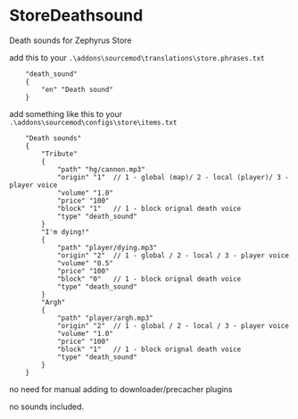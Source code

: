 # StoreDeathsound
Death sounds for Zephyrus Store


add this to your `.\addons\sourcemod\translations\store.phrases.txt`
```
	"death_sound"
	{
		"en" "Death sound"
	}
```

add something like this to your `.\addons\sourcemod\configs\store\items.txt`
```
	"Death sounds"
	{
		"Tribute"
		{
			"path" "hg/cannon.mp3"
			"origin" "1"  // 1 - global (map)/ 2 - local (player)/ 3 - player voice
			"volume" "1.0"
			"price" "100"
			"block" "1"   // 1 - block orignal death voice
			"type" "death_sound"
		}
		"I'm dying!"
		{
			"path" "player/dying.mp3"
			"origin" "2"  // 1 - global / 2 - local / 3 - player voice
			"volume" "0.5"
			"price" "100"
			"block" "0"   // 1 - block orignal death voice
			"type" "death_sound"
		}
		"Argh"
		{
			"path" "player/argh.mp3"
			"origin" "2"  // 1 - global / 2 - local / 3 - player voice
			"volume" "1.0"
			"price" "100"
			"block" "1"   // 1 - block orignal death voice
			"type" "death_sound"
		}
	}
```
no need for manual adding to downloader/precacher plugins

no sounds included.
